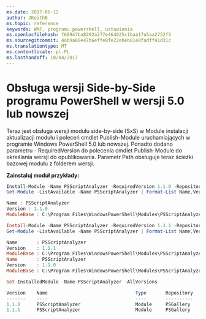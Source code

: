 ```yaml
---
ms.date: 2017-06-12
author: JKeithB
ms.topic: reference
keywords: WMF, programu powershell, ustawienia
ms.openlocfilehash: f68847ba8292a277e464025c1baa17a5aa2752f5
ms.sourcegitcommit: 4ab9a86e47b6effe8fe22ebeb81e8fadff41d31c
ms.translationtype: MT
ms.contentlocale: pl-PL
ms.lasthandoff: 10/04/2017
---
```

# <a name="side-by-side-version-support-on-powershell-50-or-newer"></a>Obsługa wersji Side-by-Side programu PowerShell w wersji 5.0 lub nowszej

Teraz jest obsługa wersji modułu side-by-side (SxS) w Module instalacji aktualizacji modułu i poleceń cmdlet Publish-Module uruchamiających w programie Windows PowerShell 5.0 lub nowszej.
Ponadto dodano parametru - RequiredVersion do polecenia cmdlet Publish-Module do określania wersji do opublikowania. Parametr Path obsługuje teraz ścieżki bazowej modułu z folderem wersji.

**Zainstaluj moduł przykłady:**
```powershell
Install-Module -Name PSScriptAnalyzer -RequiredVersion 1.1.0 -Repository PSGallery
Get-Module -ListAvailable -Name PSScriptAnalyzer | Format-List Name,Version,ModuleBase

Name : PSScriptAnalyzer
Version : 1.1.0
ModuleBase : C:\Program Files\WindowsPowerShell\Modules\PSScriptAnalyzer\1.1.0

Install-Module -Name PSScriptAnalyzer -RequiredVersion 1.1.1 -Repository PSGallery
Get-Module -ListAvailable -Name PSScriptAnalyzer | Format-List Name,Version,ModuleBase

Name       : PSScriptAnalyzer 
Version    : 1.1.1
ModuleBase : C:\Program Files\WindowsPowerShell\Modules\PSScriptAnalyzer\1.1.1
Name       : PSScriptAnalyzer
Version    : 1.1.0
ModuleBase : C:\Program Files\WindowsPowerShell\Modules\PSScriptAnalyzer\1.1.0

Get-InstalledModule -Name PSScriptAnalyzer -AllVersions

Version    Name                                Type       Repository           Description            
-------    ----                                ----       ----------           -----------            
1.1.0      PSScriptAnalyzer                    Module     PSGallery            PSScriptAnalyzer provides script analysis... 
1.1.1      PSScriptAnalyzer                    Module     PSGallery            PSScriptAnalyzer provides script analysis...
```

